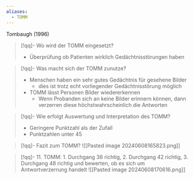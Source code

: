 ```yaml
---
aliases:
  - TOMM
---
```


Tombaugh (1996)

> [!qq]- Wo wird der TOMM eingesetzt?
> - Überprüfung ob Patienten wirklich Gedächtnisstörungen haben

> [!qq]- Was macht sich der TOMM zunutze?
> - Menschen haben ein sehr gutes Gedächtnis für gesehene Bilder
> 	- dies ist trotz echt vorliegender Gedächtnisstörung möglich
> - TOMM lässt Personen Bilder wiedererkennen
> 	- Wenn Probanden sich an keine Bilder erinnern können, dann verzerren diese höchstwahrscheinlich die Antworten

> [!qq]- Wie erfolgt Auswertung und Interpretation des TOMM?
> - Geringere Punktzahl als der Zufall
> - Punktzahlen unter 45

> [!qq]- Fazit zum TOMM?
> ![[Pasted image 20240608165823.png]]


> [!qq]- 11. TOMM: 1. Durchgang 36 richtig, 2. Durchgang 42 richtig, 3. Durchgang 48 richtig und bewerten, ob es sich um Antwortverzerrung handelt
> ![[Pasted image 20240608170616.png]]